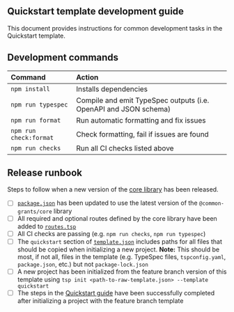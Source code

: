 ## Quickstart template development guide

This document provides instructions for common development tasks in the Quickstart template.

## Development commands

| Command                | Action                                                           |
| :--------------------- | :--------------------------------------------------------------- |
| `npm install`          | Installs dependencies                                            |
| `npm run typespec`     | Compile and emit TypeSpec outputs (i.e. OpenAPI and JSON schema) |
| `npm run format`       | Run automatic formatting and fix issues                          |
| `npm run check:format` | Check formatting, fail if issues are found                       |
| `npm run checks`       | Run all CI checks listed above                                   |

## Release runbook

Steps to follow when a new version of the [core library](../../lib/core/README.md) has been released.

- [ ] [`package.json`](package.json) has been updated to use the latest version of the `@common-grants/core` library
- [ ] All required and optional routes defined by the core library have been added to [`routes.tsp`](routes.tsp)
- [ ] All CI checks are passing (e.g. `npm run checks`, `npm run typespec`)
- [ ] The `quickstart` section of [`template.json`](../template.json) includes paths for all files that should be copied when initializing a new project. **Note:** This should be most, if not all, files in the template (e.g. TypeSpec files, `tspconfig.yaml`, `package.json`, etc.) but not `package-lock.json`
- [ ] A new project has been initialized from the feature branch version of this template using `tsp init <path-to-raw-template.json> --template quickstart`
- [ ] The steps in the [Quickstart guide](../../website/src/content/docs/getting-started.mdx#quickstart) have been successfully completed after initializing a project with the feature branch template
